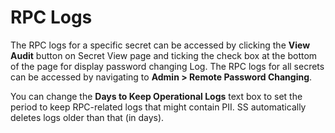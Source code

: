 [title]: # (RPC Logs)
[tags]: # (RPC Logs)
[priority]: # (1000)

# RPC Logs

The RPC logs for a specific secret can be accessed by clicking the **View Audit** button on Secret View page and ticking the check box at the bottom of the page for display password changing Log. The RPC logs for all secrets can be accessed by navigating to **Admin > Remote Password Changing**.

You can change the **Days to Keep Operational Logs** text box to set the period to keep RPC-related logs that might contain PII. SS automatically deletes logs older than that (in days).

